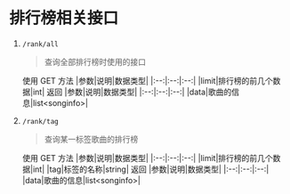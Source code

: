 # 排行榜相关接口
1. `/rank/all`
    > 查询全部排行榜时使用的接口

    使用 GET 方法
    |参数|说明|数据类型|
    |:--:|:--:|:--:|
    |limit|排行榜的前几个数据|int|
    返回
    |参数|说明|数据类型|
    |:--:|:--:|:--:|
    |data|歌曲的信息|list\<songinfo\>|

2. `/rank/tag`
    > 查询某一标签歌曲的排行榜

    使用 GET 方法
    |参数|说明|数据类型|
    |:--:|:--:|:--:|
    |limit|排行榜的前几个数据|int|
    |tag|标签的名称|string|
    返回
    |参数|说明|数据类型|
    |:--:|:--:|:--:|
    |data|歌曲的信息|list\<songinfo\>|